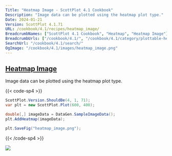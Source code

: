 ```yaml
---
Title: "Heatmap Image - ScottPlot 4.1 Cookbook"
Description: "Image data can be plotted using the heatmap plot type."
Date: 2024-01-21
Version: ScottPlot 4.1.71
URL: /cookbook/4.1/recipes/heatmap_image/
BreadcrumbNames: ["ScottPlot 4.1 Cookbook", "Heatmap", "Heatmap Image"]
BreadcrumbUrls: ["/cookbook/4.1/", "/cookbook/4.1/category/plottable-heatmap", "/cookbook/4.1/recipes/heatmap_image/"]
SearchUrl: "/cookbook/4.1/search/"
OgImage: "/cookbook/4.1/images/heatmap_image.png"
---
```


<h2><a id='heatmap-image' href='/cookbook/4.1/recipes/heatmap_image/'>Heatmap Image</a></h2>

Image data can be plotted using the heatmap plot type.

{{< code-sp4 >}}

```cs
ScottPlot.Version.ShouldBe(4, 1, 71);
var plt = new ScottPlot.Plot(600, 400);

double[,] imageData = DataGen.SampleImageData();
plt.AddHeatmap(imageData);

plt.SaveFig("heatmap_image.png");
```

{{< /code-sp4 >}}

<img src='../../images/heatmap_image.png' class='d-block mx-auto my-5' />


